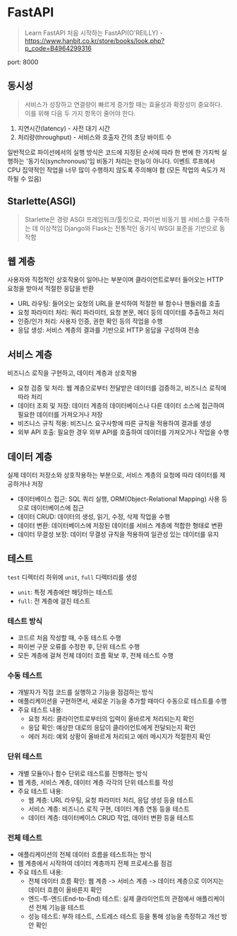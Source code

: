 # FastAPI

> Learn FastAPI
> 처음 시작하는 FastAPI(O'REILLY) - <https://www.hanbit.co.kr/store/books/look.php?p_code=B4964299316>

port: 8000

## 동시성

> 서비스가 성장하고 연결량이 빠르게 증가할 때는 효율성과 확장성이 중요하다.
> 이를 위해 다음 두 가지 항목이 줄어야 한다.

1. 지연시간(latency) - 사전 대기 시간
2. 처리량(throughput) - 서비스와 호출자 간의 초당 바이트 수

일반적으로 파이선에서의 실행 방식은 코드에 지정된 순서에 따라 한 번에 한 가지씩 실행하는 '동기식(synchronous)'임
비동기 처리는 만능이 아니다. 이벤트 루프에서 CPU 집약적인 작업을 너무 많이 수행하지 않도록 주의해야 함 (모든 작업의 속도가 저하될 수 있음)

## Starlette(ASGI)

> Starlette은 경량 ASGI 프레임워크/툴킷으로, 파이썬 비동기 웹 서비스를 구축하는 데 이상적임
> Django와 Flask는 전통적인 동기식 WSGI 표준을 기반으로 동작함

## 웹 계층

사용자와 직접적인 상호작용이 일어나는 부분이며 클라이언트로부터 들어오는 HTTP 요청을 받아서 적절한 응답을 반환

- URL 라우팅: 들어오는 요청의 URL을 분석하여 적절한 뷰 함수나 핸들러를 호출
- 요청 파라미터 처리: 쿼리 파라미터, 요청 본문, 헤더 등의 데이터를 추출하고 처리
- 인증/인가 처리: 사용자 인증, 권한 확인 등의 작업을 수행
- 응답 생성: 서비스 계층의 결과를 기반으로 HTTP 응답을 구성하여 전송

## 서비스 계층

비즈니스 로직을 구현하고, 데이터 계층과 상호작용

- 요청 검증 및 처리: 웹 계층으로부터 전달받은 데이터를 검증하고, 비즈니스 로직에 따라 처리
- 데이터 조회 및 저장: 데이터 계층의 데이터베이스나 다른 데이터 소스에 접근하여 필요한 데이터를 가져오거나 저장
- 비즈니스 규칙 적용: 비즈니스 요구사항에 따른 규칙을 적용하여 결과를 생성
- 외부 API 호출: 필요한 경우 외부 API를 호출하여 데이터를 가져오거나 작업을 수행

## 데이터 계층

실제 데이터 저장소와 상호작용하는 부분으로, 서비스 계층의 요청에 따라 데이터를 제공하거나 저장

- 데이터베이스 접근: SQL 쿼리 실행, ORM(Object-Relational Mapping) 사용 등으로 데이터베이스에 접근
- 데이터 CRUD: 데이터의 생성, 읽기, 수정, 삭제 작업을 수행
- 데이터 변환: 데이터베이스에 저장된 데이터를 서비스 계층에 적합한 형태로 변환
- 데이터 무결성 보장: 데이터 무결성 규칙을 적용하여 일관성 있는 데이터를 유지

## 테스트

`test` 디렉터리 하위에 `unit`, `full` 디렉터리를 생성

- `unit`: 특정 계층에만 해당하는 테스트
- `full`: 전 계층에 걸친 테스트

### 테스트 방식

- 코드르 처음 작성할 때, 수동 테스트 수행
- 파이썬 구문 오류를 수정한 후, 단위 테스트 수행
- 모든 계층에 걸쳐 전체 데이터 흐름 확보 후, 전체 테스트 수행

### 수동 테스트

- 개발자가 직접 코드를 실행하고 기능을 점검하는 방식
- 애플리케이션을 구현하면서, 새로운 기능을 추가할 때마다 수동으로 테스트를 수행
- 주요 테스트 내용:
  - 요청 처리: 클라이언트로부터의 입력이 올바르게 처리되는지 확인
  - 응답 확인: 예상한 대로의 응답이 클라이언트에게 전달되는지 확인
  - 에러 처리: 예외 상황이 올바르게 처리되고 에러 메시지가 적절한지 확인

### 단위 테스트

- 개별 모듈이나 함수 단위로 테스트를 진행하는 방식
- 웹 계층, 서비스 계층, 데이터 계층 각각의 단위 테스트를 작성
- 주요 테스트 내용:
  - 웹 계층: URL 라우팅, 요청 파라미터 처리, 응답 생성 등을 테스트
  - 서비스 계층: 비즈니스 로직 구현, 데이터 계층 연동 등을 테스트
  - 데이터 계층: 데이터베이스 CRUD 작업, 데이터 변환 등을 테스트

### 전체 테스트

- 애플리케이션의 전체 데이터 흐름을 테스트하는 방식
- 웹 계층에서 시작하여 데이터 계층까지 전체 프로세스를 점검
- 주요 테스트 내용:
  - 전체 데이터 흐름 확인: 웹 계층 -> 서비스 계층 -> 데이터 계층으로 이어지는 데이터 흐름이 올바른지 확인
  - 엔드-투-엔드(End-to-End) 테스트: 실제 클라이언트의 관점에서 애플리케이션 전체 기능을 테스트
  - 성능 테스트: 부하 테스트, 스트레스 테스트 등을 통해 성능을 측정하고 개선 방안 확인
